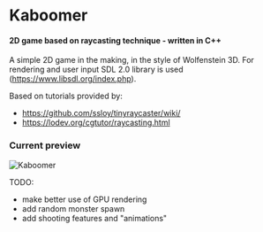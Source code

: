 # Kaboomer
#### 2D game based on raycasting technique - written in C++

A simple 2D game in the making, in the style of Wolfenstein 3D.
For rendering and user input SDL 2.0 library is used (https://www.libsdl.org/index.php).

Based on tutorials provided by:
  - https://github.com/ssloy/tinyraycaster/wiki/
  - https://lodev.org/cgtutor/raycasting.html

### Current preview

![Kaboomer](https://i.ibb.co/HnBnYpk/kaboomer.png)

TODO:
 - make better use of GPU rendering
 - add random monster spawn
 - add shooting features and "animations"

